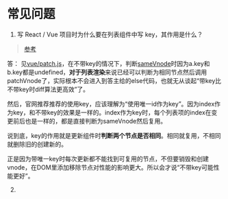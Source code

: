 # 常见问题

1. 写 React / Vue 项目时为什么要在列表组件中写 key，其作用是什么？

>  [参考](https://github.com/Advanced-Frontend/Daily-Interview-Question/issues/1)

答： 见[vue/patch.js](https://github.com/vuejs/vue/blob/dev/src/core/vdom/patch.js#L424)，在不带key的情况下，判断[sameVnode](https://github.com/vuejs/vue/blob/dev/src/core/vdom/patch.js#L35)时因为a.key和b.key都是undefined，**对于列表渲染**来说已经可以判断为相同节点然后调用patchVnode了，实际根本不会进入到答主给的else代码，也就无从谈起“带key比不带key时diff算法更高效”了。

然后，官网推荐推荐的使用key，应该理解为“使用唯一id作为key”。因为index作为key，和不带key的效果是一样的。index作为key时，每个列表项的index在变更前后也是一样的，都是直接判断为sameVnode然后复用。

说到底，key的作用就是更新组件时**判断两个节点是否相同**。相同就复用，不相同就删除旧的创建新的。

正是因为带唯一key时每次更新都不能找到可复用的节点，不但要销毁和创建vnode，在DOM里添加移除节点对性能的影响更大。所以会才说“不带key可能性能更好”。

2. 

